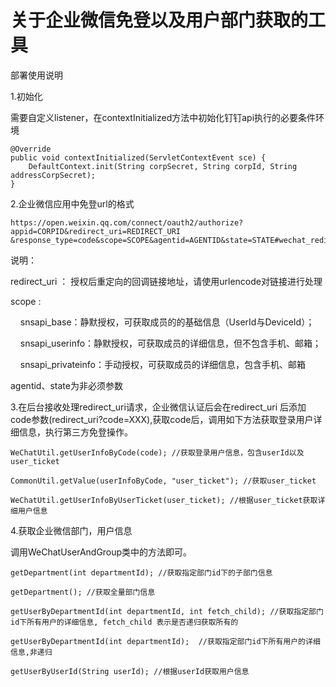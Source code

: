 # 关于企业微信免登以及用户部门获取的工具
部署使用说明

1.初始化

需要自定义listener，在contextInitialized方法中初始化钉钉api执行的必要条件环境
```
@Override
public void contextInitialized(ServletContextEvent sce) {
    DefaultContext.init(String corpSecret, String corpId, String addressCorpSecret);
}
```

2.企业微信应用中免登url的格式

```
https://open.weixin.qq.com/connect/oauth2/authorize?appid=CORPID&redirect_uri=REDIRECT_URI
&response_type=code&scope=SCOPE&agentid=AGENTID&state=STATE#wechat_redirect
```
说明：

redirect_uri ： 授权后重定向的回调链接地址，请使用urlencode对链接进行处理

scope : 
<p>&nbsp;&nbsp;&nbsp;&nbsp;snsapi_base：静默授权，可获取成员的的基础信息（UserId与DeviceId）；</p>
<p>&nbsp;&nbsp;&nbsp;&nbsp;snsapi_userinfo：静默授权，可获取成员的详细信息，但不包含手机、邮箱；</p>
<p>&nbsp;&nbsp;&nbsp;&nbsp;snsapi_privateinfo：手动授权，可获取成员的详细信息，包含手机、邮箱</p>

agentid、state为非必须参数


3.在后台接收处理redirect_uri请求，企业微信认证后会在redirect_uri 后添加code参数(redirect_uri?code=XXX),获取code后，调用如下方法获取登录用户详细信息，执行第三方免登操作。
```
WeChatUtil.getUserInfoByCode(code); //获取登录用户信息，包含userId以及user_ticket

CommonUtil.getValue(userInfoByCode, "user_ticket"); //获取user_ticket

WeChatUtil.getUserInfoByUserTicket(user_ticket); //根据user_ticket获取详细用户信息
```


4.获取企业微信部门，用户信息

调用WeChatUserAndGroup类中的方法即可。
```
getDepartment(int departmentId); //获取指定部门id下的子部门信息

getDepartment(); //获取全量部门信息

getUserByDepartmentId(int departmentId, int fetch_child); //获取指定部门id下所有用户的详细信息, fetch_child 表示是否递归获取所有的

getUserByDepartmentId(int departmentId);  //获取指定部门id下所有用户的详细信息,非递归

getUserByUserId(String userId); //根据userId获取用户信息
```
